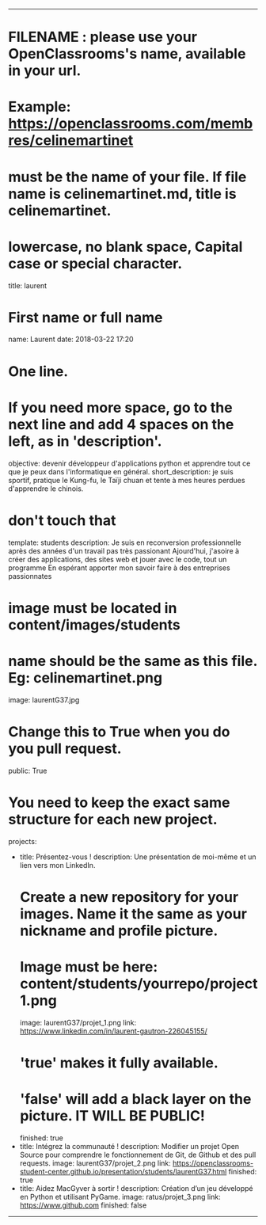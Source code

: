 ---

# FILENAME : please use your OpenClassrooms's name, available in your url.
# Example: https://openclassrooms.com/membres/celinemartinet
# must be the name of your file. If file name is celinemartinet.md, title is celinemartinet.
# lowercase, no blank space, Capital case or special character.
title: laurent
# First name or full name
name: Laurent
date: 2018-03-22 17:20

# One line.
# If you need more space, go to the next line and add 4 spaces on the left, as in 'description'.
objective: devenir développeur d'applications python et apprendre tout ce que je peux dans l'informatique en général.
short_description: je suis sportif, pratique le Kung-fu, le Taïji chuan et tente à mes heures perdues d'apprendre le chinois.

# don't touch that
template: students
description:
    Je suis en reconversion professionnelle après des années d'un travail pas très passionant
    Ajourd'hui, j'asoire à créer des applications, des sites web et jouer avec le code, tout un programme
    En espérant apporter mon savoir faire à des entreprises passionnates

# image must be located in content/images/students
# name should be the same as this file. Eg: celinemartinet.png
image: laurentG37.jpg

# Change this to True when you do you pull request.
public: True

# You need to keep the exact same structure for each new project.
projects:
  - title: Présentez-vous !
    description: Une présentation de moi-même et un lien vers mon LinkedIn.
    # Create a new repository for your images. Name it the same as your nickname and profile picture.
    # Image must be here: content/students/yourrepo/project1.png
    image: laurentG37/projet_1.png
    link: https://www.linkedin.com/in/laurent-gautron-226045155/
    # 'true' makes it fully available.
    # 'false' will add a black layer on the picture. IT WILL BE PUBLIC!
    finished: true
  - title: Intégrez la communauté !
    description: Modifier un projet Open Source pour comprendre le fonctionnement de Git, de Github et des pull requests. 
    image: laurentG37/projet_2.png
    link: https://openclassrooms-student-center.github.io/presentation/students/laurentG37.html
    finished: true
  - title: Aidez MacGyver à sortir !
    description: Création d’un jeu développé en Python et utilisant PyGame.
    image: ratus/projet_3.png
    link: https://www.github.com
    finished: false
---